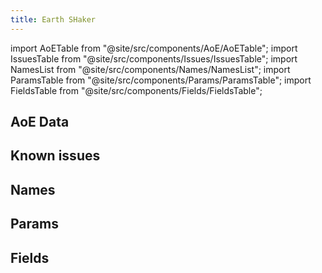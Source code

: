```yaml
---
title: Earth SHaker
---
```


import AoETable from "@site/src/components/AoE/AoETable";
import IssuesTable from "@site/src/components/Issues/IssuesTable";
import NamesList from "@site/src/components/Names/NamesList";
import ParamsTable from "@site/src/components/Params/ParamsTable";
import FieldsTable from "@site/src/components/Fields/FieldsTable";

## AoE Data

<AoETable item_key="earthshaker" data_src="weapon" />

## Known issues

<IssuesTable item_key="earthshaker" data_src="weapon" />

## Names

<NamesList item_key="earthshaker" data_src="weapon" />

## Params

<ParamsTable item_key="earthshaker" data_src="weapon" />

## Fields

<FieldsTable item_key="earthshaker" data_src="weapon" />
